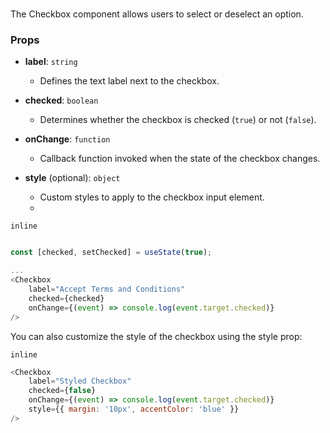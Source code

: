 # <CheckBox>

The Checkbox component allows users to select or deselect an option.

### Props

- **label**: `string`
  - Defines the text label next to the checkbox.

- **checked**: `boolean`
  - Determines whether the checkbox is checked (`true`) or not (`false`).

- **onChange**: `function`
  - Callback function invoked when the state of the checkbox changes.

- **style** (optional): `object`
  - Custom styles to apply to the checkbox input element.
  - 
```inline```

```javascript

const [checked, setChecked] = useState(true);

...
<Checkbox 
    label="Accept Terms and Conditions" 
    checked={checked} 
    onChange={(event) => console.log(event.target.checked)} 
/>

```

You can also customize the style of the checkbox using the style prop:

```inline```

```javascript
<Checkbox 
    label="Styled Checkbox" 
    checked={false} 
    onChange={(event) => console.log(event.target.checked)} 
    style={{ margin: '10px', accentColor: 'blue' }} 
/>
```